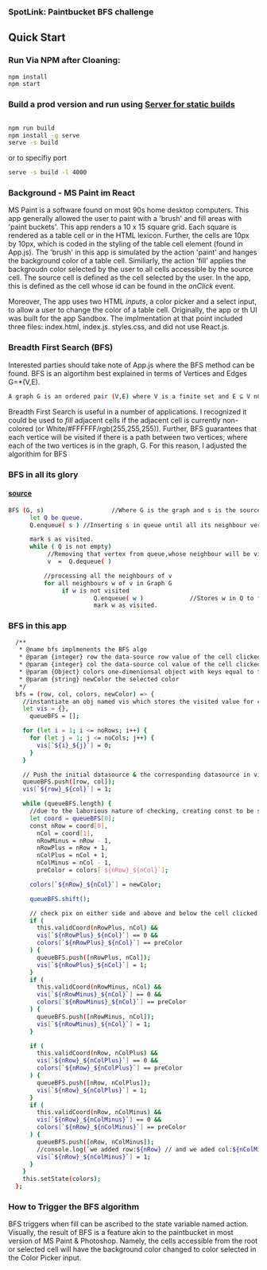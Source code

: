 ### SpotLink: Paintbucket BFS challenge 

## <a name="quick-start"></a>Quick Start

### Run Via NPM after Cloaning:

```bash
npm install 
npm start
```
### Build a prod version and run using [Server for static builds](https://create-react-app.dev/docs/deployment/#static-server)
```bash

npm run build 
npm install -g serve
serve -s build
```
or to specifiy port 
```bash
serve -s build -l 4000
```

### Background - MS Paint im React 
MS Paint is a software found on most 90s home desktop computers. This app generally allowed the user to paint with a 'brush' and fill areas with 'paint buckets'. This app renders a 10 x 15 square grid. Each square is rendered as a table cell or _<td>_ in the HTML lexicon. Further, the cells are 10px by 10px, which is coded in the styling of the table cell element (found in App.js). The 'brush' in this app is simulated by the action 'paint' and hanges the background color of a table cell. Similiarly, the action 'fill' applies the backgroudn color selected by the user to all cells accessible by the source cell. The source cell is defined as the cell selected by the user. In the app, this is defined as the cell whose id can be found in the _onClick_ event. 
  
Moreover, The app uses two HTML _inputs_, a color picker and a select input, to allow a user to change the color of a table cell. Originally, the app or th UI was built for the app Sandbox. The implmentation at that point included three files: index.html, index.js. styles.css, and did not use React.js. 

### Breadth First Search (BFS)
Interested parties should take note of App.js where the BFS method can be found. BFS is an algortihm best explained in terms of Vertices and Edges G=*(V,E).

```bash
A graph G is an ordered pair (V,E) where V is a finite set and E ⊆ V nCr 2 is a set of pairs of elements in V. 

```


Breadth First Search is useful in a number of applications. I recognized it could be used to _fill_ adjacent cells if the adjacent cell is currently non-colored (or White/#FFFFFF/rgb(255,255,255)). Further, BFS guarantees that each vertice will be visited if there is a path between two vertices; where each of the two vertices is in the graph, G. For this reason, I adjusted the algorithim for BFS

### BFS in all its glory 
#### [source](https://www.hackerearth.com/practice/algorithms/graphs/breadth-first-search/tutorial/)

```bash
BFS (G, s)                   //Where G is the graph and s is the source node
      let Q be queue.
      Q.enqueue( s ) //Inserting s in queue until all its neighbour vertices are marked.

      mark s as visited.
      while ( Q is not empty)
           //Removing that vertex from queue,whose neighbour will be visited now
           v  =  Q.dequeue( )

          //processing all the neighbours of v  
          for all neighbours w of v in Graph G
               if w is not visited 
                        Q.enqueue( w )             //Stores w in Q to further visit its neighbour
                        mark w as visited.
```


### BFS in this app 
```bash
  /**
   * @name bfs implmenents the BFS algo
   * @param {integer} row the data-source row value of the cell clicked on
   * @param {integer} col the data-source col value of the cell clicked on
   * @param {Object} colors one-dimenionsal object with keys equal to the id of every <td>
   * @param {string} newColor the selected color
   */
  bfs = (row, col, colors, newColor) => {
    //instantiate an obj named vis which stores the visited value for cell (<td>) & the queue
    let vis = {},
      queueBFS = [];

    for (let i = 1; i <= noRows; i++) {
      for (let j = 1; j <= noCols; j++) {
        vis[`${i}_${j}`] = 0;
      }
    }

    // Push the initial datasource & the corresponding datasource in visit
    queueBFS.push([row, col]);
    vis[`${row}_${col}`] = 1;

    while (queueBFS.length) {
      //due to the laborious nature of checking, creating const to be safe
      let coord = queueBFS[0];
      const nRow = coord[0],
        nCol = coord[1],
        nRowMinus = nRow - 1,
        nRowPlus = nRow + 1,
        nColPlus = nCol + 1,
        nColMinus = nCol - 1,
        preColor = colors[`${nRow}_${nCol}`];

      colors[`${nRow}_${nCol}`] = newColor;

      queueBFS.shift();

      // check pix on either side and above and below the cell clicked on
      if (
        this.validCoord(nRowPlus, nCol) &&
        vis[`${nRowPlus}_${nCol}`] == 0 &&
        colors[`${nRowPlus}_${nCol}`] == preColor
      ) {
        queueBFS.push([nRowPlus, nCol]);
        vis[`${nRowPlus}_${nCol}`] = 1;
      }
      if (
        this.validCoord(nRowMinus, nCol) &&
        vis[`${nRowMinus}_${nCol}`] == 0 &&
        colors[`${nRowMinus}_${nCol}`] == preColor
      ) {
        queueBFS.push([nRowMinus, nCol]);
        vis[`${nRowMinus}_${nCol}`] = 1;
      }

      if (
        this.validCoord(nRow, nColPlus) &&
        vis[`${nRow}_${nColPlus}`] == 0 &&
        colors[`${nRow}_${nColPlus}`] == preColor
      ) {
        queueBFS.push([nRow, nColPlus]);
        vis[`${nRow}_${nColPlus}`] = 1;
      }
      if (
        this.validCoord(nRow, nColMinus) &&
        vis[`${nRow}_${nColMinus}`] == 0 &&
        colors[`${nRow}_${nColMinus}`] == preColor
      ) {
        queueBFS.push([nRow, nColMinus]);
        //console.log(`we added row:${nRow} // and we aded col:${nColMinus}`)
        vis[`${nRow}_${nColMinus}`] = 1;
      }
    }
    this.setState(colors);
  };
```
                        
### How to Trigger the BFS algorithm
BFS triggers when fill can be ascribed to the state variable named action. Visually, the result of BFS is a feature akin to the paintbucket in most version of MS Paint & Photoshop. Namely, the cells accessible from the root or selected cell will have the background color changed to color selected in the Color Picker input.  

